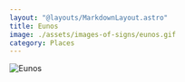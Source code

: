 ```yaml
---
layout: "@layouts/MarkdownLayout.astro"
title: Eunos
image: ./assets/images-of-signs/eunos.gif
category: Places
---
```


![Eunos](@signs/eunos.gif)
